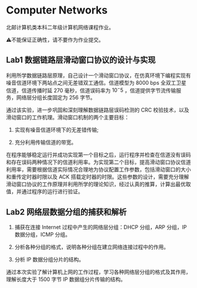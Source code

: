 # Computer Networks

北邮计算机类本科二年级计算机网络课程作业。

:warning:不能保证正确性，请不要作为作业提交。

## Lab1 数据链路层滑动窗口协议的设计与实现

利用所学数据链路层原理，自己设计一个滑动窗口协议，在仿真环境下编程实现有噪音信道环境下两站点之间无差错双工通信。信道模型为 8000 bps 全双工卫星信道，信道传播时延 270 毫秒，信道误码率为 $10^−5$ ，信道提供字节流传输服务，网络层分组长度固定为 256 字节。

通过该实验，进一步巩固和深刻理解数据链路层误码检测的 CRC 校验技术，以及滑动窗口的工作机理。滑动窗口机制的两个主要目标：

1. 实现有噪音信道环境下的无差错传输;

2. 充分利用传输信道的带宽。

在程序能够稳定运行并成功实现第一个目标之后，运行程序并检查在信道没有误码和存在误码两种情况下的信道利用率。为实现第二个目标，提高滑动窗口协议信道利用率，需要根据信道实际情况合理地为协议配置工作参数，包括滑动窗口的大小和重传定时器时限以及 ACK 搭载定时器的时限。这些参数的设计，需要充分理解滑动窗口协议的工作原理并利用所学的理论知识，经过认真的推算，计算出最优取值，并通过程序的运行进行验证。

## Lab2 网络层数据分组的捕获和解析

1. 捕获在连接 Internet 过程中产生的网络层分组：DHCP 分组，ARP 分组，IP 数据分组，ICMP 分组。

2. 分析各种分组的格式，说明各种分组在建立网络连接过程中的作用。

3. 分析 IP 数据分组分片的结构。

通过本次实验了解计算机上网的工作过程，学习各种网络层分组的格式及其作用，理解长度大于 1500 字节 IP 数据组分片传输的结构。